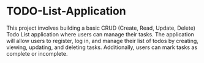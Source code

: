 # TODO-List-Application
This project involves building a basic CRUD (Create, Read, Update, Delete) Todo List application where users can manage their tasks. The application will allow users to register, log in, and manage their list of todos by creating, viewing, updating, and deleting tasks. Additionally, users can mark tasks as complete or incomplete.
